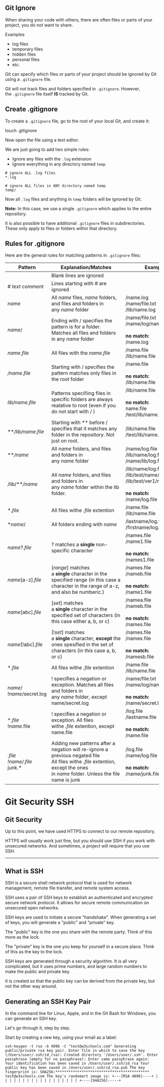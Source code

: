 ## Git Ignore

When sharing your code with others, there are often files or parts of your project, you do not want to share.

Examples

- log files
- temporary files
- hidden files
- personal files
- etc.

Git can specify which files or parts of your project should be ignored by Git using a `.gitignore` file.

Git will not track files and folders specified in `.gitignore`. However, the `.gitignore` file itself **IS** tracked by Git.

## Create .gitignore

To create a `.gitignore` file, go to the root of your local Git, and create it:

touch .gitignore

Now open the file using a text editor.

We are just going to add two simple rules:

- Ignore any files with the `.log` extension
- Ignore everything in any directory named `temp`

```git
# ignore ALL .log files  
*.log  
  
# ignore ALL files in ANY directory named temp  
temp/
```

Now all `.log` files and anything in `temp` folders will be ignored by Git.

**Note:** In this case, we use a single `.gitignore` which applies to the entire repository.

It is also possible to have additional `.gitignore` files in subdirectories. These only apply to files or folders within that directory.

## Rules for .gitignore

Here are the general rules for matching patterns in `.gitignore` files:

|Pattern|Explanation/Matches|Examples|
|---|---|---|
||Blank lines are ignored||
|# _text comment_|Lines starting with # are ignored||
|_name_|All _name_ files, _name_ folders, and files and folders in any _name_ folder|/name.log  <br>/name/file.txt  <br>/lib/name.log|
|_name_/|Ending with / specifies the pattern is for a folder. Matches all files and folders in any _name_ folder|/name/file.txt  <br>/name/log/name.log  <br>  <br>**no match:**  <br>/name.log|
|_name_._file_|All files with the _name.file_|/name.file  <br>/lib/name.file|
|_/name_._file_|Starting with / specifies the pattern matches only files in the root folder|/name.file  <br>  <br>**no match:**  <br>/lib/name.file|
|_lib/name_._file_|Patterns specifiing files in specific folders are always realative to root (even if you do not start with / )|/lib/name.file  <br>  <br>**no match:**  <br>name.file  <br>/test/lib/name.file|
|**_/lib/name.file_|Starting with ** before / specifies that it matches any folder in the repository. Not just on root.|/lib/name.file  <br>/test/lib/name.file|
|**_/name_|All _name_ folders, and files and folders in any _name_ folder|/name/log.file  <br>/lib/name/log.file  <br>/name/lib/log.file|
|/lib/**_/name_|All _name_ folders, and files and folders in any _name_ folder within the lib folder.|/lib/name/log.file  <br>/lib/test/name/log.file  <br>/lib/test/ver1/name/log.file  <br>  <br>**no match:**  <br>/name/log.file|
|*._file_|All files withe _.file_ extention|/name.file  <br>/lib/name.file|
|*_name_/|All folders ending with _name_|/lastname/log.file  <br>/firstname/log.file|
|_name_?._file_|? matches a **single** non-specific character|/names.file  <br>/name1.file  <br>  <br>**no match:**  <br>/names1.file|
|_name_[a-z]._file_|[_range_] matches a **single** character in the specified range (in this case a character in the range of a-z, and also be numberic.)|/names.file  <br>/nameb.file  <br>  <br>**no match:**  <br>/name1.file|
|_name_[abc]._file_|[_set_] matches a **single** character in the specified set of characters (in this case either a, b, or c)|/namea.file  <br>/nameb.file  <br>  <br>**no match:**  <br>/names.file|
|_name_[!abc]._file_|[!_set_] matches a **single** character, **except** the ones spesified in the set of characters (in this case a, b, or c)|/names.file  <br>/namex.file  <br>  <br>**no match:**  <br>/namesb.file|
|*._file_|All files withe _.file_ extention|/name.file  <br>/lib/name.file|
|_name_/  <br>!_name_/secret.log|! specifies a negation or exception. Matches all files and folders in any _name_ folder, except name/secret.log|/name/file.txt  <br>/name/log/name.log  <br>  <br>**no match:**  <br>/name/secret.log|
|*._file  <br>_!_name_.file|! specifies a negation or exception. All files withe _.file_ extention, except name.file|/log.file  <br>/lastname.file  <br>  <br>**no match:**  <br>/name.file|
|*._file  <br>_!_name_/*_.file_  <br>junk.*|Adding new patterns after a negation will re-ignore a previous negated file  <br>All files withe _.file_ extention, except the ones in _name_ folder. Unless the file name is junk|/log.file  <br>/name/log.file  <br>  <br>**no match:**  <br>/name/junk.file|

# Git Security SSH

## Git Security

Up to this point, we have used HTTPS to connect to our remote repository.

HTTPS will usually work just fine, but you should use SSH if you work with unsecured networks. And sometimes, a project will require that you use SSH.

---

## What is SSH

SSH is a secure shell network protocol that is used for network management, remote file transfer, and remote system access.

SSH uses a pair of SSH keys to establish an authenticated and encrypted secure network protocol. It allows for secure remote communication on unsecured open networks.

SSH keys are used to initiate a secure "handshake". When generating a set of keys, you will generate a "public" and "private" key.

The "public" key is the one you share with the remote party. Think of this more as the lock.

The "private" key is the one you keep for yourself in a secure place. Think of this as the key to the lock.

SSH keys are generated through a security algorithm. It is all very complicated, but it uses prime numbers, and large random numbers to make the public and private key.

It is created so that the public key can be derived from the private key, but not the other way around.

## Generating an SSH Key Pair

In the command line for Linux, Apple, and in the Git Bash for Windows, you can generate an SSH key.

Let's go through it, step by step.

Start by creating a new key, using your email as a label:

```git
ssh-keygen -t rsa -b 4096 -C "test@w3schools.com" Generating public/private rsa key pair. Enter file in which to save the key (/Users/user/.ssh/id_rsa): Created directory '/Users/user/.ssh'. Enter passphrase (empty for no passphrase): Enter same passphrase again: Your identification has been saved in /Users/user/.ssh/id_rsa Your public key has been saved in /Users/user/.ssh/id_rsa.pub The key fingerprint is: SHA256:******************************************* test@w3schools.com The key's randomart image is: +---[RSA 4096]----+ | | | | | | | | | | | | | | | | | | +----[SHA256]-----+
```

